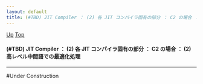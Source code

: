 ```yaml
---
layout: default
title: (#TBD) JIT Compiler ： (2) 各 JIT コンパイラ固有の部分 ： C2 の場合 ： (2) 高レベル中間語での最適化処理
---
```

[Up](noo7BHeg-E.html) [Top](../index.html)

#### (#TBD) JIT Compiler ： (2) 各 JIT コンパイラ固有の部分 ： C2 の場合 ： (2) 高レベル中間語での最適化処理

--- 
#Under Construction





